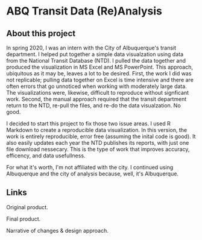 # ABQ Transit Data (Re)Analysis

## About this project

In spring 2020, I was an intern with the City of Albuquerque's transit department. I helped put together a simple data visualzation using data from the National Transit Database (NTD). I pulled the data together and produced the visualization in MS Excel and MS PowerPoint. This approach, ubiquitous as it may be, leaves a lot to be desired. First, the work I did was not replicable; pulling data together on Excel is time intensive and there are often errors that go unnoticed when working with moderately large data. The visualizations were, likewise, difficult to reproduce without signficant work. Second, the manual approach required that the transit department return to the NTD, re-pull the files, and re-do the data visualzation. No good.

I decided to start this project to fix those two issue areas. I used R Markdown to create a reproducible data visualization. In this version, the work is entirely reproducible, error free (assuming the inital code is good). It also easily updates each year the NTD publishes its reports, with just one file download nessecary. This is the type of work that improves accuracy, efficency, and data usefullness. 

For what it's worth, I'm not affiliated with the city. I continued using Albuquerque and the city of analysis because, well, it's Albuquerque.

## Links

Original product.

Final product.

Narrative of changes & design approach.



